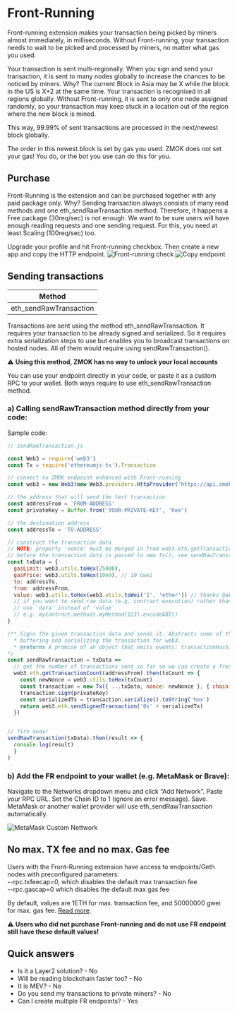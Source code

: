 # Front-Running
Front-running extension makes your transaction being picked by miners almost immediately, in milliseconds. Without Front-running, your transaction needs to wait to be picked and processed by miners, no matter what gas you used.

Your transaction is sent multi-regionally. When you sign and send your transaction, it is sent to many nodes globally to increase the chances to be noticed by miners. Why? The current Block in Asia may be X while the block in the US is X+2 at the same time. Your transaction is recognised in all regions globally. Without Front-running, it is sent to only one node assigned randomly, so your transaction may keep stuck in a location out of the region where the new block is mined.

This way, 99.99% of sent transactions are processed in the next/newest block globally. 

The order in this newest block is set by gas you used. ZMOK does not set your gas! You do, or the bot you use can do this for you. 

## Purchase
Front-Running is the extension and can be purchased together with any paid package only. Why? Sending transaction always consists of many read methods and one eth_sendRawTransaction method. Therefore, it happens a Free package (30req/sec) is not enough. We want to be sure users will have enough reading requests and one sending request. For this, you need at least Scaling (100req/sec) too.

Upgrade your profile and hit Front-running checkbox. Then create a new app and copy the HTTP endpoint.
![Front-running check](https://miro.medium.com/max/700/0*03KAiR0u028F8zEA)
![Copy endpoint](https://miro.medium.com/max/700/0*sm7bo8lvLeesFM5r)

## Sending transactions

| Method |
| ------ |
|eth_sendRawTransaction|

Transactions are sent using the method eth_sendRawTransaction. It requires your transaction to be already signed and serialized. So it requires extra serialization steps to use but enables you to broadcast transactions on hosted nodes. All of them would require using sendRawTransaction().

:warning: **Using this method, ZMOK has no way to unlock your local accounts**

You can use your endpoint directly in your code, or paste it as a custom RPC to your wallet. Both ways require to use eth_sendRawTransaction method.

### a) Calling sendRawTransaction method directly from your code: 

Sample code:

```js
// sendRawTransaction.js

const Web3 = require('web3')
const Tx = require('ethereumjs-tx').Transaction

// connect to ZMOK endpoint enhanced with Front-running
const web3 = new Web3(new Web3.providers.HttpProvider('https://api.zmok.io/fr/YOUR-APP_ID'))

// the address that will send the test transaction
const addressFrom = 'FROM-ADDRESS'
const privateKey = Buffer.from('YOUR-PRIVATE-KEY', 'hex')

// the destination address
const addressTo = 'TO-ADDRESS'

// construct the transaction data
// NOTE: property 'nonce' must be merged in from web3.eth.getTransactionCount
// before the transaction data is passed to new Tx(); see sendRawTransaction below.
const txData = {
  gasLimit: web3.utils.toHex(25000),
  gasPrice: web3.utils.toHex(10e9), // 10 Gwei
  to: addressTo,
  from: addressFrom,
  value: web3.utils.toHex(web3.utils.toWei('1', 'ether')) // thanks @abel30567
  // if you want to send raw data (e.g. contract execution) rather than sending tokens,
  // use 'data' instead of 'value'
  // e.g. myContract.methods.myMethod(123).encodeABI()
}

/** Signs the given transaction data and sends it. Abstracts some of the details of
  * buffering and serializing the transaction for web3.
  * @returns A promise of an object that emits events: transactionHash, receipt, confirmation, error
*/
const sendRawTransaction = txData =>
  // get the number of transactions sent so far so we can create a fresh nonce
  web3.eth.getTransactionCount(addressFrom).then(txCount => {
    const newNonce = web3.utils.toHex(txCount)
    const transaction = new Tx({ ...txData, nonce: newNonce }, { chain: 'mainnet' }) // or 'rinkeby'
    transaction.sign(privateKey)
    const serializedTx = transaction.serialize().toString('hex')
    return web3.eth.sendSignedTransaction('0x' + serializedTx)
  })


// fire away!
sendRawTransaction(txData).then(result => {
  console.log(result)
  }
)
```

### b) Add the FR endpoint to your wallet (e.g. MetaMask or Brave):
Navigate to the Networks dropdown menu and click “Add Network”. Paste your RPC URL. Set the Chain ID to 1 (ignore an error message). Save. MetaMask or another wallet provider will use eth_sendRawTransaction automatically. 

![MetaMask Custom Nettwork](https://miro.medium.com/max/700/1*Uq4Em1cncwNR99XDHn6N5Q.png)


## No max. TX fee and no max. Gas fee
Users with the Front-Running extension have access to endpoints/Geth nodes with preconfigured parameters: <br>
--rpc.txfeecap=0, which disables the default max transaction fee <br>
--rpc.gascap=0 which disables the default max gas fee

By default, values are 1ETH for max. transaction fee, and 50000000 gwei for max. gas fee. [Read more](https://geth.ethereum.org/docs/interface/command-line-options). 

:warning: **Users who did not purchase Front-running and do not use FR endpoint still have these default values!**

## Quick answers
- Is it a Layer2 solution? - No
- Will be reading blockchain faster too? - No
- It is MEV? - No
- Do you send my transactions to private miners? - No
- Can I create multiple FR endpoints? - Yes

